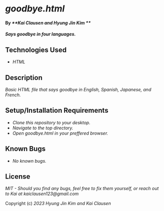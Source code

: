 # _goodbye.html_

#### By _**Kai Clausen and Hyung Jin Kim **_

#### _Says goodbye in four languages._

## Technologies Used

* _HTML_

## Description

_Basic HTML file that says goodbye in English, Spanish, Japanese, and French._

## Setup/Installation Requirements

* _Clone this repository to your desktop._
* _Navigate to the top directory._
* _Open goodbye.html in your preffered browser._

## Known Bugs

* _No known bugs._

## License

_MIT - Should you find any bugs, feel free to fix them yourself, or reach out to Kai at kaiclausen123@gmail.com_

Copyright (c) _2023_ _Hyung Jin Kim and Kai Clausen_